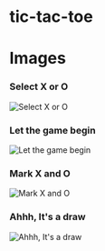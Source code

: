 # tic-tac-toe

# Images

### Select X or O
![][a]

### Let the game begin
![][b]

### Mark X and O
![][c]

### Ahhh, It's a draw
![][d]

[a]: http://imgur.com/qICrMEf.png "Select X or O"

[b]: http://imgur.com/BQW9Ske.png "Let the game begin"

[c]: http://imgur.com/tDMxH7j.png "Mark X and O"

[d]: http://imgur.com/VaJWLFj.png "Ahhh, It's a draw"